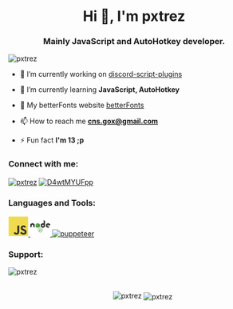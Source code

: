 <h1 align="center">Hi 👋, I'm pxtrez</h1>
<h3 align="center">Mainly JavaScript and AutoHotkey developer.</h3>

<p align="left"> <img src="https://komarev.com/ghpvc/?username=pxtrez&label=Profile%20views&color=0e75b6&style=flat" alt="pxtrez" /> </p>

- 🔭 I’m currently working on [discord-script-plugins](https://github.com/pxtrez/discord-script-plugins)

- 🌱 I’m currently learning **JavaScript, AutoHotkey**

- 🔭 My betterFonts website [betterFonts](https:/betterfonts.pxtrez.repl.co)

- 📫 How to reach me **cns.gox@gmail.com**

- ⚡ Fun fact **I'm 13 ;p**

<h3 align="left">Connect with me:</h3>
<p align="left">
<a href="https://twitter.com/pxtrez" target="blank"><img align="center" src="https://cdn.jsdelivr.net/npm/simple-icons@3.0.1/icons/twitter.svg" alt="pxtrez" height="30" width="40" /></a>
<a href="https://discord.gg/D4wtMYUFpp" target="blank"><img align="center" src="https://cdn.jsdelivr.net/npm/simple-icons@3.0.1/icons/discord.svg" alt="D4wtMYUFpp" height="30" width="40" /></a>
</p>

<h3 align="left">Languages and Tools:</h3>
<p align="left"> <a href="https://developer.mozilla.org/en-US/docs/Web/JavaScript" target="_blank"> <img src="https://raw.githubusercontent.com/devicons/devicon/master/icons/javascript/javascript-original.svg" alt="javascript" width="40" height="40"/> </a> <a href="https://nodejs.org" target="_blank"> <img src="https://raw.githubusercontent.com/devicons/devicon/master/icons/nodejs/nodejs-original-wordmark.svg" alt="nodejs" width="40" height="40"/> </a> <a href="https://github.com/puppeteer/puppeteer" target="_blank"> <img src="https://www.vectorlogo.zone/logos/pptrdev/pptrdev-official.svg" alt="puppeteer" width="40" height="40"/> </a> </p>

<h3 align="left">Support:</h3>
<p><a href="https://www.buymeacoffee.com/pxtrez"> <img align="left" src="https://cdn.buymeacoffee.com/buttons/v2/default-yellow.png" height="50" width="210" alt="pxtrez" /></a></p><br><br>

<p><img align="left" src="https://github-readme-stats.vercel.app/api/top-langs?username=pxtrez&show_icons=true&locale=en&layout=compact" alt="pxtrez" /></p>

<p>&nbsp;<img align="center" src="https://github-readme-stats.vercel.app/api?username=pxtrez&show_icons=true&locale=en" alt="pxtrez" /></p>
